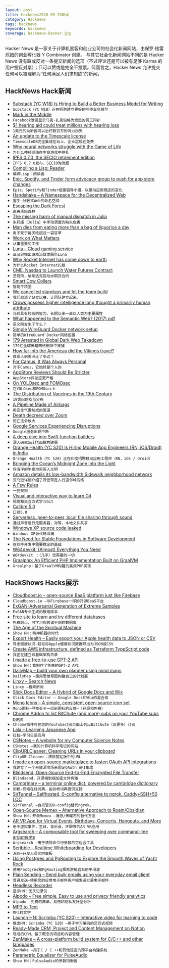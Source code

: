 ```yaml
---
layout: post
title: Hacknews2020-09-25新闻
category: Hacknews
tags: hacknews
keywords: hacknews
coverage: hacknews-banner.jpg
---
```


Hacker News 是一家关于计算机黑客和创业公司的社会化新闻网站，由保罗·格雷厄姆的创业孵化器 Y Combinator 创建。
与其它社会化新闻网站不同的是 Hacker News 没有踩或反对一条提交新闻的选项（不过评论还是可以被有足够 Karma 的用户投反对票）；只可以赞或是完全不投票。简而言之，Hacker News 允许提交任何可以被理解为“任何满足人们求知欲”的新闻。

## HackNews Hack新闻


- [Substack (YC W18) Is Hiring to Build a Better Business Model for Writing](https://substack.com/jobs)
- `Substack（YC W18）正在招聘建立更好的写作业务模型`
- [Mark in the Middle](https://www.theverge.com/21444203/facebook-leaked-audio-zuckerberg-trump-pandemic-blm)
- `Facebook泄漏显示马克·扎克伯格为愤怒的员工辩护`
- [$1 hearing aid could treat millions with hearing loss](https://www.sciencemag.org/news/2020/09/1-hearing-aid-could-treat-millions-hearing-loss)
- `1美元的助听器可以治疗数百万的听力损失`
- [An update to the Timescale license](https://blog.timescale.com/blog/building-open-source-business-in-cloud-era-v2)
- `TimescaleDB完全集成在云上，企业层现在免费`
- [Why neural networks struggle with the Game of Life](https://bdtechtalks.com/2020/09/16/deep-learning-game-of-life/)
- `为什么神经网络在生命游戏中挣扎`
- [IPFS 0.7.0, the SECIO retirement edition](https://blog.ipfs.io/2020-09-24-go-ipfs-0-7-0/)
- `IPFS 0.7.0发布，SECIO淘汰版`
- [Compiling a Lisp: Reader](https://bernsteinbear.com/blog/compiling-a-lisp-6/)
- `编译Lisp：阅读器`
- [Epic, Spotify, and Tinder form advocacy group to push for app store changes](https://appfairness.org/)
- `Epic，Spotify和Tinder组建倡导小组，以推动应用商店的变化`
- [Handshake – A Namespace for the Decentralized Web](https://meowis.ms/handshake.html)
- `握手–分散式Web的命名空间`
- [Escaping the Dark Forest](https://samczsun.com/escaping-the-dark-forest/)
- `逃离黑暗森林`
- [The missing harm of manual dispatch in Julia](https://andreaskroepelin.de/blog/manual_dispatch/)
- `朱莉娅（Julia）中手动调度的缺失危害`
- [Man dies from eating more than a bag of liquorice a day](https://www.bbc.co.uk/news/world-us-canada-54269144)
- `男子死于每天吃超过一袋甘草`
- [Work on What Matters](https://staffeng.com/guides/work-on-what-matters)
- `从事重要的工作`
- [Luna – Cloud gaming service](https://www.amazon.com/luna/landing-page)
- `亚马逊推出游戏流媒体服务Luna`
- [Why Rocket Internet has come down to earth](https://www.economist.com/business/2020/09/24/why-rocket-internet-has-come-down-to-earth)
- `为什么Rocket Internet扎根`
- [CME, Nasdaq to Launch Water Futures Contract](https://www.wsj.com/articles/cme-nasdaq-to-launch-water-futures-contract-11600853401)
- `芝商所，纳斯达克启动水期货合约`
- [Smart Cow Collars](https://halterhq.com/smart-cow-collars)
- `智能牛项圈`
- [We cancelled standups and let the team build](https://www.usehaystack.io/blog/we-cancelled-standups-and-let-the-team-build-heres-what-happened)
- `我们取消了站立比赛，让团队建立起来。`
- [Crows possess higher intelligence long thought a primarily human attribute](https://www.statnews.com/2020/09/24/crows-possess-higher-intelligence-long-thought-primarily-human/)
- `乌鸦具有较高的智力，长期以来一直以人类为主要属性`
- [What happened to the Semantic Web? (2017) pdf](https://ht.acm.org/ht2017/images/MikaPeterACM%20Hypertext%202017-WhatHappenedSemanticWeb.pdf)
- `语义网发生了什么？ `
- [Simple WireGuard Docker network setup](https://www.eisfunke.com/article/docker-wireguard-systemd.html)
- `简单的WireGuard Docker网络设置`
- [179 Arrested in Global Dark Web Takedown](https://www.wired.com/story/operation-disruptor-179-arrested-global-dark-web-takedown/)
- `179在全球黑暗网络删除中被捕`
- [How far into the Americas did the Vikings travel?](https://aeon.co/essays/did-indigenous-americans-and-vikings-trade-in-the-year-1000)
- `维京人到美洲走了多远？`
- [For Camus, It Was Always Personal](https://lareviewofbooks.org/article/for-camus-it-was-always-personal/)
- `对于Camus，它始终是个人的`
- [AppStore Reviews Should Be Stricter](https://tirania.org/blog/archive/2020/Sep-24.html)
- `AppStore评论应更严格`
- [On YOLOsec and FOMOsec](https://swagitda.com/blog/posts/on-yolosec-and-fomosec/)
- `在YOLOsec和FOMOsec上`
- [The Distribution of Vaccines in the 19th Century](https://marginalrevolution.com/marginalrevolution/2020/09/the-distribution-of-vaccines-in-the-19th-century.html?)
- `19世纪的疫苗分布`
- [A Pipeline Made of Airbags](https://ferd.ca/a-pipeline-made-of-airbags.html)
- `用安全气囊制成的管道`
- [Death decreed over Zoom](https://restofworld.org/2020/death-decreed-over-zoom/)
- `死亡法令放大`
- [Google Services Experiencing Disruptions](https://www.google.com/appsstatus)
- `Google服务出现中断`
- [A deep dive into Swift function builders](https://swiftbysundell.com/articles/deep-dive-into-swift-function-builders/)
- `深入研究Swift函数构建器`
- [Orange Health (YC S20) Is Hiring Mobile App Engineers (RN, iOS/Droid) in India](https://bookface.ycombinator.com/company/22080/jobs/28960)
- `Orange Health（YC S20）正在印度招聘移动应用工程师（RN，iOS / Droid）`
- [Bringing the Ocean’s Midnight Zone into the Light](https://www.nytimes.com/2020/09/22/science/monterey-bay-aquarium-midnight-zone.html)
- `将海洋的午夜地带带入光明`
- [Amazon details its low-bandwidth Sidewalk neighborhood network](https://techcrunch.com/2020/09/21/amazon-details-its-low-bandwidth-sidewalk-neighborhood-network-coming-to-echo-and-tile-devices-soon/)
- `亚马逊详细介绍了其低带宽人行道邻域网络`
- [A Few Rules](https://www.collaborativefund.com/blog/a-few-rules/)
- `一些规则`
- [Visual and interactive way to learn Git](https://learngitbranching.js.org/)
- `视觉和交互方式学习Git`
- [Calibre 5.0](https://calibre-ebook.com/new-in/fourteen)
- `口径5.0`
- [Serverless, peer-to-peer, local file sharing through sound](https://github.com/ggerganov/wave-share)
- `通过声音进行无服务器，对等，本地文件共享`
- [Windows XP source code leaked](https://www.gizmodo.com.au/2020/09/looks-like-the-windows-xp-source-code-just-leaked-on-4chan/)
- `Windows XP源代码泄漏`
- [The Need for Stable Foundations in Software Development](https://pointersgonewild.com/2020/09/22/the-need-for-stable-foundations-in-software-development/)
- `在软件开发中需要稳定的基础`
- [W64devkit: (Almost) Everything You Need](https://nullprogram.com/blog/2020/09/25/)
- `W64devkit ：（几乎）您需要的一切`
- [Graalphp: An Efficient PHP Implementation Built on GraalVM](https://github.com/abertschi/graalphp)
- `Graalphp：基于GraalVM构建的高效PHP实现`


## HackShows Hacks展示

- [ Cloudboost.io – open-source BaaS platform just like Firebase](https://cloudboost.io)
- `Cloudboost.io –与Firebase一样的开源BaaS平台`
- [ ExGAN-Adversarial Generation of Extreme Samples](https://github.com/Stream-AD/exgan)
- `ExGAN专业生成的极端样本`
- [ Free site to learn and try different databases](https://learndatabases.dev/)
- `免费站点，可学习和尝试不同的数据库`
- [ The Age of the Spiritual Machine](https://spirals.blog/articles/our-new-species-pt-1/)
- `Show HN：精神机器的时代`
- [ Export Health – Easily export your Apple health data to JSON or CSV](https://exporthealth.app/)
- `导出健康状况-轻松将Apple健康状况数据导出为JSON或CSV`
- [ Create AWS infrastructure, defined as Terraform TypeScript code](https://scaffold.sh)
- `我正在建立云基础架构目录`
- [ I made a free-to-use GPT-2 API](https://www.booste.io/pretrained-models)
- `Show HN：我制作了免费的GPT-2 API`
- [ DailyMap – build your own planner using mind maps](https://www.dailymap.app/)
- `DailyMap –使用思维导图构建自己的计划器`
- [ Linxy – Search News](https://golinxy.com)
- `Linxy –搜索新闻`
- [ Slick Docs Editor – A Hybrid of Google Docs and Wix](https://slickdocs.com/)
- `Slick Docs Editor – Google Docs和Wix的混合体`
- [ Mono Icons – A simple, consistent open-source icon set](https://icons.mono.company/)
- `Mono图标–寻找有关一组新图标的反馈–（开源和免费）`
- [ Chrome Addon to list BitChute (and more) subs on your YouTube subs page](https://chrome.google.com/webstore/detail/everytube/emegoeklfbjgngcomlbmdjcmbaeilhhd)
- `Chrome插件可在您的YouTube订阅页面上列出BitChute（及更多）订阅`
- [ Lala – Learning Japanese App](https://lala.support)
- `拉拉–学习日语应用`
- [ CSNotes – A website for my Computer Science Notes](https://csnotes.me/)
- `CSNotes –我的计算机科学笔记的网站`
- [ ClipURLCleaner: Cleaning URLs in your clipboard](https://github.com/dertuxmalwieder/clipurlcleaner)
- `ClipURLCleaner：清除剪贴板中的URL`
- [ I made an open-source marketplace to fasten OAuth API integrations](https://github.com/bearer/pizzly)
- `我建立了一个开放源市场来固定OAuth API集成`
- [ Blindsend, Open-Source End-to-End Encrypted File Transfer](https://github.com/blindnet-io/blindsend)
- `Blindsend，开源端到端加密文件传输`
- [ Cambrinary – a terminal online dict, powered by cambridge dictionary](https://github.com/xueyuanl/cambrinary)
- `剑桥-终端在线词典，由剑桥词典提供支持`
- [ SirTunnel – Selfhosted, 0-config alternative to ngrok. Caddy+SSH+50 LOC](https://github.com/anderspitman/SirTunnel)
- `SirTunnel –自托管的0-config替代ngrok。`
- [ Open-Source Memex – Alternative Approach to Roam/Obsidian](https://www.steveliu.co/memex)
- `Show HN：开源Memex –漫游/黑曜石的替代方法`
- [ AR VR App for Virtual Events, Birthdays, Concerts, Hangouts, and More](http://varaxr.com)
- `用于虚拟事件，生日，音乐会，环聊等的AR VR应用`
- [ Argsearch – A composable tool for sweeping over command-line arguments](https://github.com/maxwells-daemons/argsearch)
- `Argsearch –用于清除命令行参数的可组合工具`
- [ Scribble – Realtime Whiteboarding for Developers](https://www.notion.so/Scribble-741e3b603b6f4976aca2f6458b9a1b45)
- `涂鸦–开发人员实时白板`
- [ Using Postgres and PgRouting to Explore the Smooth Waves of Yacht Rock](https://info.crunchydata.com/blog/using-postgres-and-pg-routing-to-explore-the-smooth-waves-of-yacht-rock)
- `使用Postgres和PgRouting探索游艇岩石的平滑波`
- [ Plain Sending – Send bulk emails using your everyday email client](https://plainsending.com)
- `普通发送–使用您的日常电子邮件客户端发送批量电子邮件`
- [ Headless Recorder](https://github.com/checkly/headless-recorder)
- `显示HN：无头记录仪`
- [ Alpodo – Free simple, Easy to use and privacy friendly analytics](https://app.alpodo.com/)
- `Alpodo –免费的简单，易用和隐私友好型分析`
- [ MP3 to Text](https://www.veed.io/tools/mp3-to-text#hn)
- `MP3转文字`
- [Launch HN: Scrimba (YC S20) – Interactive video for learning to code](item?id=24579699)
- `推出HN：Scrimba（YC S20）–用于学习编码的交互式视频`
- [ Ready-Made CRM, Project and Content Management on Notion](https://optemization.com/preconceived)
- `现成的CRM，基于概念的项目和内容管理`
- [ ZenMake – A cross-platform build system for C/C++ and other languages](https://gitlab.com/pustotnik/zenmake)
- `ZenMake –用于C / C ++和其他语言的跨平台构建系统`
- [ Parametric Equalizer for PulseAudio](https://github.com/keur/prettyeq)
- `Show HN：PulseAudio的参数均衡器`

